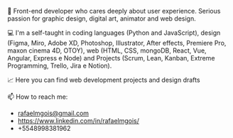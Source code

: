 👋 Front-end developer who cares deeply about user experience. Serious passion for graphic design, digital art, animator and web design.

💻 I'm a self-taught in coding languages (Python and JavaScript), design (Figma, Miro, Adobe XD, Photoshop, Illustrator, After effects, Premiere Pro, maxon cinema 4D, OTOY), web (HTML, CSS, mongoDB, React, Vue, Angular, Express e Node) and Projects (Scrum, Lean, Kanban, Extreme Programming, Trello, Jira e Notion).

📈 Here you can find web development projects and design drafts

📫 How to reach me:

* rafaelmgois@gmail.com
* https://www.linkedin.com/in/rafaelmgois/
* +5548998381962
